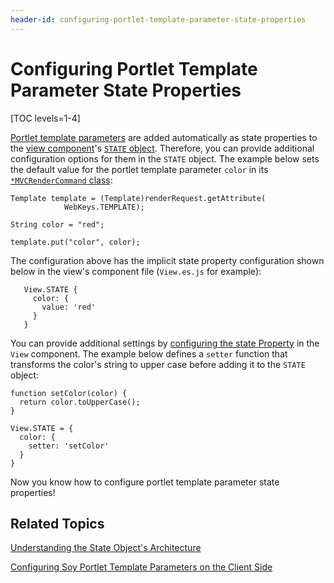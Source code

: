 ```yaml
---
header-id: configuring-portlet-template-parameter-state-properties
---
```


# Configuring Portlet Template Parameter State Properties

[TOC levels=1-4]

[Portlet template parameters](/docs/7-1/tutorials/-/knowledge_base/t/creating-a-soy-portlet#using-portlet-template-parameters-in-the-soy-template) 
are added automatically as state properties to the 
[view component](/docs/7-1/tutorials/-/knowledge_base/t/creating-a-soy-portlet#configuring-the-view-layer)'s 
[`STATE` object](/docs/7-1/tutorials/-/knowledge_base/t/understanding-the-state-object-architecture). 
Therefore, you can provide additional configuration options for them in the 
`STATE` object. The example below sets the default value for the portlet 
template parameter `color` in its 
[`*MVCRenderCommand` class](/docs/7-1/tutorials/-/knowledge_base/t/creating-a-soy-portlet#render-logic):

    Template template = (Template)renderRequest.getAttribute(
    			WebKeys.TEMPLATE);
          
    String color = "red";

    template.put("color", color);

The configuration above has the implicit state property configuration shown 
below in the view's component file (`View.es.js` for example):

       View.STATE {
         color: {
           value: 'red'
         }
       }

You can provide additional settings by 
[configuring the state Property](/docs/7-1/tutorials/-/knowledge_base/t/understanding-the-state-object-architecture) 
in the `View` component. The example below defines a `setter` function that 
transforms the color's string to upper case before adding it to the `STATE` 
object:

    function setColor(color) {
      return color.toUpperCase();
    }

    View.STATE = {
      color: {
        setter: 'setColor'      
      }
    }

Now you know how to configure portlet template parameter state properties!

## Related Topics

[Understanding the State Object's Architecture](/docs/7-1/tutorials/-/knowledge_base/t/understanding-the-state-object-architecture)

[Configuring Soy Portlet Template Parameters on the Client Side](/docs/7-1/tutorials/-/knowledge_base/t/configuring-soy-portlet-template-parameters-on-the-client-side)
